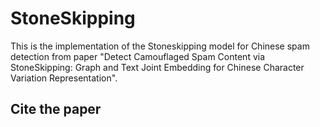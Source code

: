 # StoneSkipping

This is the implementation of the Stoneskipping model for Chinese spam detection from paper "Detect Camouflaged Spam Content via StoneSkipping: Graph and Text Joint Embedding for Chinese Character Variation Representation". 

## Cite the paper

```

```
